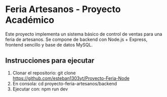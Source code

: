 # Feria Artesanos - Proyecto Académico
Este proyecto implementa un sistema básico de control de ventas para una feria
de artesanos.
Se compone de backend con Node.js + Express, frontend sencillo y base de datos MySQL.

## Instrucciones para ejecutar

1. Clonar el repositorio: git clone https://github.com/esteban1303yt/Proyecto-Feria-Node
2. En consola: cd proyecto-feria-artesanos/backend
3. Ejecutar con: npm run dev
